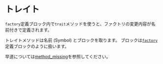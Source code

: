 # トレイト

`factory`定義ブロック内で`trait`メソッドを使うと、ファクトリの変更内容が名前付きで定義されます。

トレイトメソッドは名前 (Symbol) とブロックを取ります。
ブロックは[`factory`]定義ブロックのように扱います。

[`factory`]: factory.html

早道については[method_missing](method_missing.html)を参照してください。

